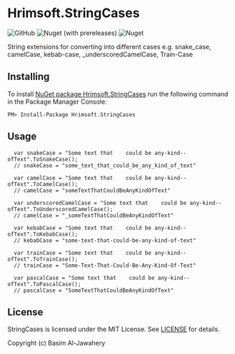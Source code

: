 # Hrimsoft.StringCases
![GitHub](https://img.shields.io/github/license/basim108/string-cases)
![Nuget (with prereleases)](https://img.shields.io/nuget/vpre/Hrimsoft.StringCases)
![Nuget](https://img.shields.io/nuget/dt/Hrimsoft.StringCases)

String extensions for converting into different cases e.g. snake_case, camelCase, kebab-case, _underscoredCamelCase, Train-Case

## Installing ##

To install [NuGet package Hrimsoft.StringCases](https://www.nuget.org/packages/Hrimsoft.StringCases) run the following command in the Package Manager Console:

```
PM> Install-Package Hrimsoft.StringCases
```
## Usage ##
```
  var snakeCase = "Some text that    could be any-kind--ofText".ToSnakeCase();
  // snakeCase = "some_text_that_could_be_any_kind_of_text"

  var camelCase = "Some text that    could be any-kind--ofText".ToCamelCase();
  // camelCase = "someTextThatCouldBeAnyKindOfText"

  var underscoredCamelCase = "Some text that    could be any-kind--ofText".ToUnderscoredCamelCase();
  // camelCase = "_someTextThatCouldBeAnyKindOfText"

  var kebabCase = "Some text that    could be any-kind--ofText".ToKebabCase();
  // kebabCase = "some-text-that-could-be-any-kind-of-text"

  var trainCase = "Some text that    could be any-kind--ofText".ToTrainCase();
  // trainCase = "Some-Text-That-Could-Be-Any-Kind-Of-Text"

  var pascalCase = "Some text that    could be any-kind--ofText".ToPascalCase();
  // pascalCase = "SomeTextThatCouldBeAnyKindOfText"
```

## License ##

StringCases is licensed under the MIT License. See [LICENSE](LICENSE) for details.

Copyright (c) Basim Al-Jawahery
